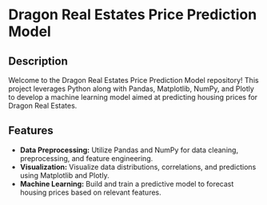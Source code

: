 # Dragon Real Estates Price Prediction Model

## Description

Welcome to the Dragon Real Estates Price Prediction Model repository! This project leverages Python along with Pandas, Matplotlib, NumPy, and Plotly to develop a machine learning model aimed at predicting housing prices for Dragon Real Estates.

## Features

- **Data Preprocessing:** Utilize Pandas and NumPy for data cleaning, preprocessing, and feature engineering.
- **Visualization:** Visualize data distributions, correlations, and predictions using Matplotlib and Plotly.
- **Machine Learning:** Build and train a predictive model to forecast housing prices based on relevant features.
